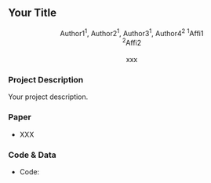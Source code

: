 ## Your Title

<center>
  Author1<sup>1</sup>, Author2<sup>1</sup>, Author3<sup>1</sup>,  Author4<sup>2</sup>
<sup>1</sup>Affi1 <br>
<sup>2</sup>Affi2 <br>
<br>
xxx
</center>


### Project Description

Your project description.   


### Paper

- XXX


### Code & Data

- Code: <xxx>
